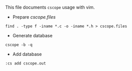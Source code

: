 This file documents `cscope` usage with vim.



- Prepare *cscope.files*

``` shell
find . -type f -iname *.c -o -iname *.h > cscope.files
```

- Generate database 

``` shell
cscope -b -q
```

- Add database 

``` vim
:cs add cscope.out
```